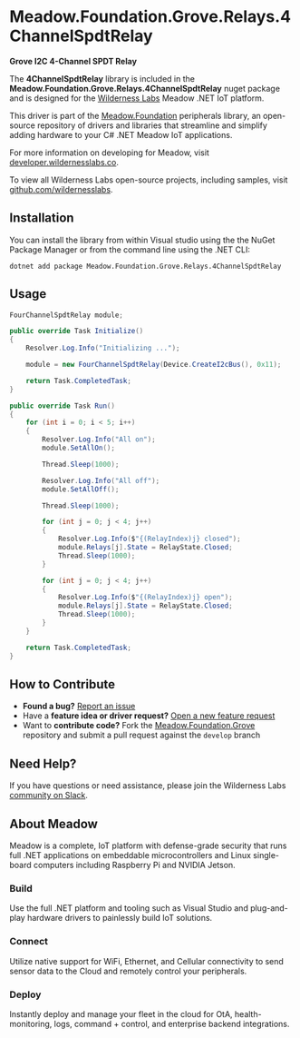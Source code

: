 # Meadow.Foundation.Grove.Relays.4ChannelSpdtRelay

**Grove I2C 4-Channel SPDT Relay**

The **4ChannelSpdtRelay** library is included in the **Meadow.Foundation.Grove.Relays.4ChannelSpdtRelay** nuget package and is designed for the [Wilderness Labs](www.wildernesslabs.co) Meadow .NET IoT platform.

This driver is part of the [Meadow.Foundation](https://developer.wildernesslabs.co/Meadow/Meadow.Foundation/) peripherals library, an open-source repository of drivers and libraries that streamline and simplify adding hardware to your C# .NET Meadow IoT applications.

For more information on developing for Meadow, visit [developer.wildernesslabs.co](http://developer.wildernesslabs.co/).

To view all Wilderness Labs open-source projects, including samples, visit [github.com/wildernesslabs](https://github.com/wildernesslabs/).

## Installation

You can install the library from within Visual studio using the the NuGet Package Manager or from the command line using the .NET CLI:

`dotnet add package Meadow.Foundation.Grove.Relays.4ChannelSpdtRelay`
## Usage

```csharp
FourChannelSpdtRelay module;

public override Task Initialize()
{
    Resolver.Log.Info("Initializing ...");

    module = new FourChannelSpdtRelay(Device.CreateI2cBus(), 0x11);

    return Task.CompletedTask;
}

public override Task Run()
{
    for (int i = 0; i < 5; i++)
    {
        Resolver.Log.Info("All on");
        module.SetAllOn();

        Thread.Sleep(1000);

        Resolver.Log.Info("All off");
        module.SetAllOff();

        Thread.Sleep(1000);

        for (int j = 0; j < 4; j++)
        {
            Resolver.Log.Info($"{(RelayIndex)j} closed");
            module.Relays[j].State = RelayState.Closed;
            Thread.Sleep(1000);
        }

        for (int j = 0; j < 4; j++)
        {
            Resolver.Log.Info($"{(RelayIndex)j} open");
            module.Relays[j].State = RelayState.Closed;
            Thread.Sleep(1000);
        }
    }

    return Task.CompletedTask;
}

```
## How to Contribute

- **Found a bug?** [Report an issue](https://github.com/WildernessLabs/Meadow_Issues/issues)
- Have a **feature idea or driver request?** [Open a new feature request](https://github.com/WildernessLabs/Meadow_Issues/issues)
- Want to **contribute code?** Fork the [Meadow.Foundation.Grove](https://github.com/WildernessLabs/Meadow.Foundation.Grove) repository and submit a pull request against the `develop` branch


## Need Help?

If you have questions or need assistance, please join the Wilderness Labs [community on Slack](http://slackinvite.wildernesslabs.co/).
## About Meadow

Meadow is a complete, IoT platform with defense-grade security that runs full .NET applications on embeddable microcontrollers and Linux single-board computers including Raspberry Pi and NVIDIA Jetson.

### Build

Use the full .NET platform and tooling such as Visual Studio and plug-and-play hardware drivers to painlessly build IoT solutions.

### Connect

Utilize native support for WiFi, Ethernet, and Cellular connectivity to send sensor data to the Cloud and remotely control your peripherals.

### Deploy

Instantly deploy and manage your fleet in the cloud for OtA, health-monitoring, logs, command + control, and enterprise backend integrations.


